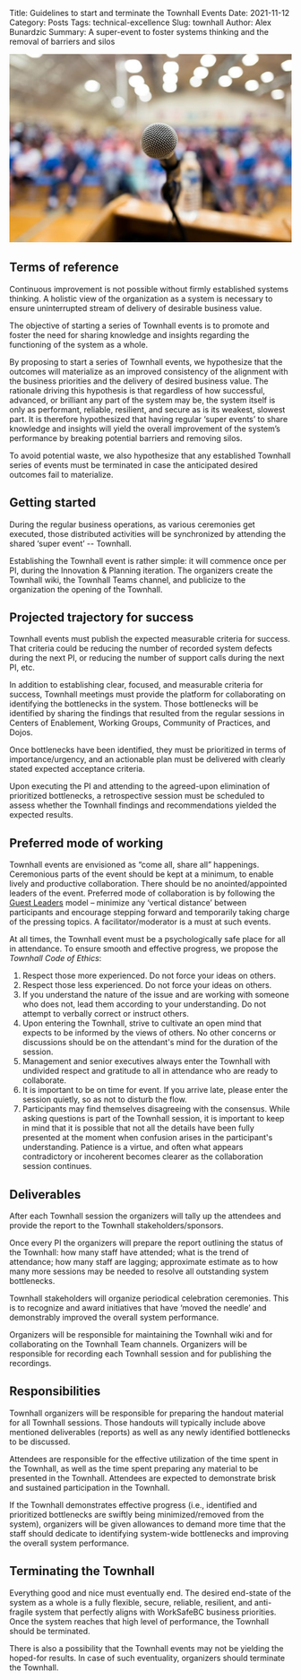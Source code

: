 Title: Guidelines to start and terminate the Townhall Events
Date: 2021-11-12
Category: Posts
Tags: technical-excellence
Slug: townhall
Author: Alex Bunardzic
Summary: A super-event to foster systems thinking and the removal of barriers and silos

![Townhall](../images/townhall.jpg)

## Terms of reference 

Continuous improvement is not possible without firmly established systems thinking. A holistic view of the organization as a system is necessary to ensure uninterrupted stream of delivery of desirable business value. 

The objective of starting a series of Townhall events is to promote and foster the need for sharing knowledge and insights regarding the functioning of the system as a whole.

By proposing to start a series of Townhall events, we hypothesize that the outcomes will materialize as an improved consistency of the alignment with the business priorities and the delivery of desired business value. The rationale driving this hypothesis is that regardless of how successful, advanced, or brilliant any part of the system may be, the system itself is only as performant, reliable, resilient, and secure as is its weakest, slowest part. It is therefore hypothesized that having regular ‘super events’ to share knowledge and insights will yield the overall improvement of the system’s performance by breaking potential barriers and removing silos. 

To avoid potential waste, we also hypothesize that any established Townhall series of events must be terminated in case the anticipated desired outcomes fail to materialize. 
  
## Getting started 

During the regular business operations, as various ceremonies get executed, those distributed activities will be synchronized by attending the shared ‘super event’ -- Townhall. 

Establishing the Townhall event is rather simple: it will commence once per PI, during the Innovation & Planning iteration. The organizers create the Townhall wiki, the Townhall Teams channel, and publicize to the organization the opening of the Townhall. 

## Projected trajectory for success 

Townhall events must publish the expected measurable criteria for success. That criteria could be reducing the number of recorded system defects during the next PI, or reducing the number of support calls during the next PI, etc. 

In addition to establishing clear, focused, and measurable criteria for success, Townhall meetings must provide the platform for collaborating on identifying the bottlenecks in the system. Those bottlenecks will be identified by sharing the findings that resulted from the regular sessions in Centers of Enablement, Working Groups, Community of Practices, and Dojos. 

Once bottlenecks have been identified, they must be prioritized in terms of importance/urgency, and an actionable plan must be delivered with clearly stated expected acceptance criteria. 

Upon executing the PI and attending to the agreed-upon elimination of prioritized bottlenecks, a retrospective session must be scheduled to assess whether the Townhall findings and recommendations yielded the expected results. 

## Preferred mode of working 

Townhall events are envisioned as “come all, share all” happenings. Ceremonious parts of the event should be kept at a minimum, to enable lively and productive collaboration. There should be no anointed/appointed leaders of the event. Preferred mode of collaboration is by following the [Guest Leaders](https://wsbctechnicalblog.github.io/guest-leader.html) model – minimize any ‘vertical distance’ between participants and encourage stepping forward and temporarily taking charge of the pressing topics. A facilitator/moderator is a must at such events. 

At all times, the Townhall event must be a psychologically safe place for all in attendance. To ensure smooth and effective progress, we propose the _Townhall Code of Ethics_:

1. Respect those more experienced. Do not force your ideas on others.  
1. Respect those less experienced. Do not force your ideas on others.  
1. If you understand the nature of the issue and are working with someone who does not, lead them according to your understanding. Do not attempt to verbally correct or instruct others.  
1. Upon entering the Townhall, strive to cultivate an open mind that expects to be informed by the views of others. No other concerns or discussions should be on the attendant's mind for the duration of the session.  
1. Management and senior executives always enter the Townhall with undivided respect and gratitude to all in attendance who are ready to collaborate.  
1. It is important to be on time for event. If you arrive late, please enter the session quietly, so as not to disturb the flow.  
1. Participants may find themselves disagreeing with the consensus. While asking questions is part of the Townhall session, it is important to keep in mind that it is possible that not all the details have been fully presented at the moment when confusion arises in the participant's understanding. Patience is a virtue, and often what appears contradictory or incoherent becomes clearer as the collaboration session continues. 

## Deliverables 

After each Townhall session the organizers will tally up the attendees and provide the report to the Townhall stakeholders/sponsors. 

Once every PI the organizers will prepare the report outlining the status of the Townhall: how many staff have attended; what is the trend of attendance; how many staff are lagging; approximate estimate as to how many more sessions may be needed to resolve all outstanding system bottlenecks. 

Townhall stakeholders will organize periodical celebration ceremonies. This is to recognize and award initiatives that have ‘moved the needle’ and demonstrably improved the overall system performance. 

Organizers will be responsible for maintaining the Townhall wiki and for collaborating on the Townhall Team channels. Organizers will be responsible for recording each Townhall session and for publishing the recordings. 

## Responsibilities 

Townhall organizers will be responsible for preparing the handout material for all Townhall sessions. Those handouts will typically include above mentioned deliverables (reports) as well as any newly identified bottlenecks to be discussed.

Attendees are responsible for the effective utilization of the time spent in the Townhall, as well as the time spent preparing any material to be presented in the Townhall. Attendees are expected to demonstrate brisk and sustained participation in the Townhall.  

If the Townhall demonstrates effective progress (i.e., identified and prioritized bottlenecks are swiftly being minimized/removed from the system), organizers will be given allowances to demand more time that the staff should dedicate to identifying system-wide bottlenecks and improving the overall system performance. 

## Terminating the Townhall 

Everything good and nice must eventually end. The desired end-state of the system as a whole is a fully flexible, secure, reliable, resilient, and anti-fragile system that perfectly aligns with WorkSafeBC business priorities. Once the system reaches that high level of performance, the Townhall should be terminated. 

There is also a possibility that the Townhall events may not be yielding the hoped-for results. In case of such eventuality, organizers should terminate the Townhall. 